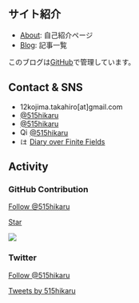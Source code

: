 ## サイト紹介

* [About](/about): 自己紹介ページ
* [Blog](/post): 記事一覧

このブログは[GitHub](https://github.com/515hikaru/tech-memo)で管理しています。

## Contact & SNS

* <i class="far fa-envelope"></i> 12kojima.takahiro[at]gmail.com
* <i class="fab fa-twitter"></i> [@515hikaru](https://twitter.com/515hikaru)
* <i class="fab fa-github"></i> [@515hikaru](https://github.com/515hikaru)
* <img src="/qiita-favicon.png" alt="Qiita" width="15px" height="15px" /> [@515hikaru](https://qiita.com/515hikaru)
* <img src="/hatena-blog-logo-s.png" alt="はてなブログ" width="15px" height="15px" /> [Diary over Finite Fields](https://blog.515hikaru.net)

## Activity

### GitHub Contribution

<a class="github-button" href="https://github.com/515hikaru" aria-label="Follow @515hikaru on GitHub">Follow @515hikaru</a>
<!-- Place this tag where you want the button to render. -->
<a class="github-button" href="https://github.com/515hikaru/tech-memo" data-icon="octicon-star" aria-label="Star 515hikaru/tech-memo on GitHub">Star</a>

<img src="https://grass-graph.moshimo.works/images/515hikaru.png">

### Twitter

<a href="https://twitter.com/515hikaru?ref_src=twsrc%5Etfw" class="twitter-follow-button" data-show-count="false">Follow @515hikaru</a><script async src="https://platform.twitter.com/widgets.js" charset="utf-8"></script>

<a class="twitter-timeline" data-width="640" data-height="960" data-theme="light" href="https://twitter.com/515hikaru?ref_src=twsrc%5Etfw">Tweets by 515hikaru</a> <script async src="https://platform.twitter.com/widgets.js" charset="utf-8"></script>